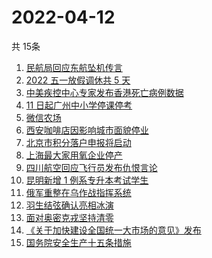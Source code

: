 # 2022-04-12
  共 15条

  <!-- BEGIN -->
  <!-- 最后更新时间:Tue Apr 12 2022 06:15:27 GMT+0000 (Coordinated Universal Time) -->
  1. [民航局回应东航坠机传言](https://www.zhihu.com/search?q=民航局回应传言)
1. [2022 五一放假调休共 5 天](https://www.zhihu.com/search?q=五一)
1. [中美疾控中心专家发布香港死亡病例数据](https://www.zhihu.com/search?q=香港新冠死亡病例数据)
1. [11 日起广州中小学停课停考](https://www.zhihu.com/search?q=广州疫情)
1. [微信农场](https://www.zhihu.com/search?q=微信农场)
1. [西安咖啡店因影响城市面貌停业](https://www.zhihu.com/search?q=西安咖啡店)
1. [北京市积分落户申报将启动](https://www.zhihu.com/search?q=北京市积分落户申报)
1. [上海最大家用氧企业停产](https://www.zhihu.com/search?q=家用氧气瓶)
1. [四川航空回应飞行员发布仇恨言论](https://www.zhihu.com/search?q=四川航空回应)
1. [昆明新增 1 例系专升本考试学生](https://www.zhihu.com/search?q=昆明新增)
1. [俄军重整在乌作战指挥系统](https://www.zhihu.com/search?q=俄乌局势)
1. [羽生结弦确认亮相冰演](https://www.zhihu.com/search?q=羽生结弦确认亮相冰演)
1. [面对奥密克戎坚持清零](https://www.zhihu.com/search?q=奥密克戎)
1. [《关于加快建设全国统一大市场的意见》发布](https://www.zhihu.com/search?q=中共中央)
1. [国务院安全生产十五条措施](https://www.zhihu.com/search?q=国务院安委会)
  <!-- END -->
  